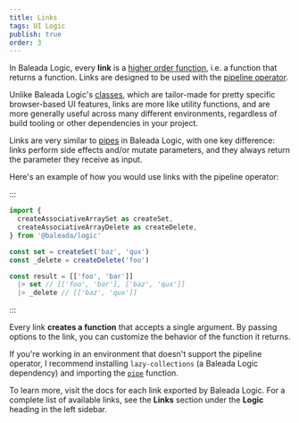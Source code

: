 ```yaml
---
title: Links
tags: UI Logic
publish: true
order: 3
---
```


In Baleada Logic, every **link** is a [higher order function](https://medium.com/javascript-scene/higher-order-functions-composing-software-5365cf2cbe99), i.e. a function that returns a function. Links are designed to be used with the [pipeline operator](https://developer.mozilla.org/en-US/docs/Web/JavaScript/Reference/Operators/Pipeline_operator).

Unlike Baleada Logic's [classes](/docs/logic/classes-overview), which are tailor-made for pretty specific browser-based UI features, links are more like utility functions, and are more generally useful across many different environments, regardless of build tooling or other dependencies in your project.

Links are very similar to [pipes](/docs/logic/pipes-overview) in Baleada Logic, with one key difference: links perform side effects and/or mutate parameters, and they always return the parameter they receive as input.

Here's an example of how you would use links with the pipeline operator:

:::
```js
import {
  createAssociativeArraySet as createSet,
  createAssociativeArrayDelete as createDelete,
} from '@baleada/logic'

const set = createSet('baz', 'qux')
const _delete = createDelete('foo')

const result = [['foo', 'bar']]
  |> set // [['foo', 'bar'], ['baz', 'qux']]
  |> _delete // [['baz', 'qux']]
```
:::

Every link **creates a function** that accepts a single argument. By passing options to the link, you can customize the behavior of the function it returns.

If you're working in an environment that doesn't support the pipeline operator, I recommend installing `lazy-collections` (a Baleada Logic dependency) and importing the [`pipe`](https://github.com/RobinMalfait/lazy-collections#pipe) function.

To learn more, visit the docs for each link exported by Baleada Logic. For a complete list of available links, see the **Links** section under the **Logic** heading in the left sidebar.
